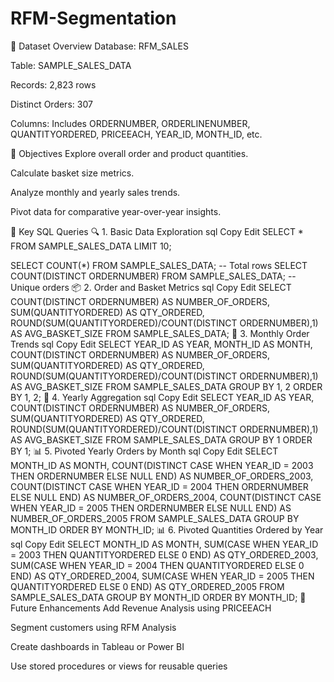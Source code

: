 # RFM-Segmentation

🧾 Dataset Overview
Database: RFM_SALES

Table: SAMPLE_SALES_DATA

Records: 2,823 rows

Distinct Orders: 307

Columns: Includes ORDERNUMBER, ORDERLINENUMBER, QUANTITYORDERED, PRICEEACH, YEAR_ID, MONTH_ID, etc.

🎯 Objectives
Explore overall order and product quantities.

Calculate basket size metrics.

Analyze monthly and yearly sales trends.

Pivot data for comparative year-over-year insights.

🧪 Key SQL Queries
🔍 1. Basic Data Exploration
sql
Copy
Edit
SELECT * FROM SAMPLE_SALES_DATA LIMIT 10;

SELECT COUNT(*) FROM SAMPLE_SALES_DATA;  -- Total rows
SELECT COUNT(DISTINCT ORDERNUMBER) FROM SAMPLE_SALES_DATA;  -- Unique orders
📦 2. Order and Basket Metrics
sql
Copy
Edit
SELECT 
	COUNT(DISTINCT ORDERNUMBER) AS NUMBER_OF_ORDERS,
    SUM(QUANTITYORDERED) AS QTY_ORDERED,
    ROUND(SUM(QUANTITYORDERED)/COUNT(DISTINCT ORDERNUMBER),1) AS AVG_BASKET_SIZE
FROM SAMPLE_SALES_DATA;
📅 3. Monthly Order Trends
sql
Copy
Edit
SELECT 
	YEAR_ID AS YEAR,
    MONTH_ID AS MONTH,
	COUNT(DISTINCT ORDERNUMBER) AS NUMBER_OF_ORDERS,
    SUM(QUANTITYORDERED) AS QTY_ORDERED,
    ROUND(SUM(QUANTITYORDERED)/COUNT(DISTINCT ORDERNUMBER),1) AS AVG_BASKET_SIZE
FROM SAMPLE_SALES_DATA
GROUP BY 1, 2
ORDER BY 1, 2;
📆 4. Yearly Aggregation
sql
Copy
Edit
SELECT 
	YEAR_ID AS YEAR,
	COUNT(DISTINCT ORDERNUMBER) AS NUMBER_OF_ORDERS,
    SUM(QUANTITYORDERED) AS QTY_ORDERED,
    ROUND(SUM(QUANTITYORDERED)/COUNT(DISTINCT ORDERNUMBER),1) AS AVG_BASKET_SIZE
FROM SAMPLE_SALES_DATA
GROUP BY 1
ORDER BY 1;
📊 5. Pivoted Yearly Orders by Month
sql
Copy
Edit
SELECT 
	MONTH_ID AS MONTH,
	COUNT(DISTINCT CASE WHEN YEAR_ID = 2003 THEN ORDERNUMBER ELSE NULL END) AS NUMBER_OF_ORDERS_2003,
    COUNT(DISTINCT CASE WHEN YEAR_ID = 2004 THEN ORDERNUMBER ELSE NULL END) AS NUMBER_OF_ORDERS_2004,
    COUNT(DISTINCT CASE WHEN YEAR_ID = 2005 THEN ORDERNUMBER ELSE NULL END) AS NUMBER_OF_ORDERS_2005
FROM SAMPLE_SALES_DATA
GROUP BY MONTH_ID
ORDER BY MONTH_ID;
📊 6. Pivoted Quantities Ordered by Year
sql
Copy
Edit
SELECT 
	MONTH_ID AS MONTH,
	SUM(CASE WHEN YEAR_ID = 2003 THEN QUANTITYORDERED ELSE 0 END) AS QTY_ORDERED_2003,
    SUM(CASE WHEN YEAR_ID = 2004 THEN QUANTITYORDERED ELSE 0 END) AS QTY_ORDERED_2004,
    SUM(CASE WHEN YEAR_ID = 2005 THEN QUANTITYORDERED ELSE 0 END) AS QTY_ORDERED_2005
FROM SAMPLE_SALES_DATA
GROUP BY MONTH_ID
ORDER BY MONTH_ID;
🚀 Future Enhancements
Add Revenue Analysis using PRICEEACH

Segment customers using RFM Analysis

Create dashboards in Tableau or Power BI

Use stored procedures or views for reusable queries




